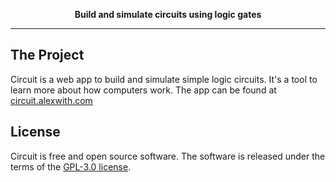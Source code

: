 <p align="center">
  <strong>Build and simulate circuits using logic gates</strong>
</p>

---

## The Project
Circuit is a web app to build and simulate simple logic circuits. It's a tool to learn more about how computers work. The app can be found at [circuit.alexwith.com](https://circuit.alexwith.com/)

## License
Circuit is free and open source software. The software is released under the terms of the [GPL-3.0 license](https://github.com/alexwith/circuit/blob/main/LICENSE).